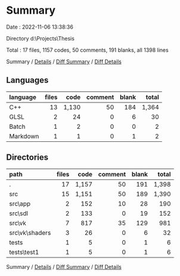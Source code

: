# Summary

Date : 2022-11-06 13:38:36

Directory d:\\Projects\\Thesis

Total : 17 files,  1157 codes, 50 comments, 191 blanks, all 1398 lines

Summary / [Details](details.md) / [Diff Summary](diff.md) / [Diff Details](diff-details.md)

## Languages
| language | files | code | comment | blank | total |
| :--- | ---: | ---: | ---: | ---: | ---: |
| C++ | 13 | 1,130 | 50 | 184 | 1,364 |
| GLSL | 2 | 24 | 0 | 6 | 30 |
| Batch | 1 | 2 | 0 | 0 | 2 |
| Markdown | 1 | 1 | 0 | 1 | 2 |

## Directories
| path | files | code | comment | blank | total |
| :--- | ---: | ---: | ---: | ---: | ---: |
| . | 17 | 1,157 | 50 | 191 | 1,398 |
| src | 15 | 1,151 | 50 | 189 | 1,390 |
| src\\app | 2 | 152 | 10 | 28 | 190 |
| src\\sdl | 2 | 133 | 0 | 19 | 152 |
| src\\vk | 7 | 817 | 35 | 129 | 981 |
| src\\vk\\shaders | 3 | 26 | 0 | 6 | 32 |
| tests | 1 | 5 | 0 | 1 | 6 |
| tests\\test1 | 1 | 5 | 0 | 1 | 6 |

Summary / [Details](details.md) / [Diff Summary](diff.md) / [Diff Details](diff-details.md)